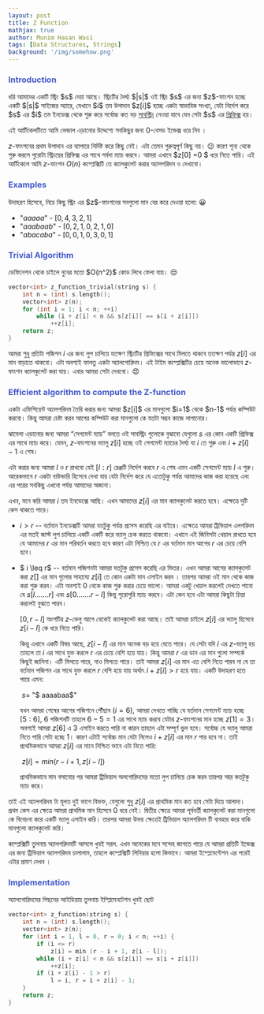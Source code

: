 ```yaml
---
layout: post
title: Z Function
mathjax: true
author: Munim Hasan Wasi
tags: [Data Structures, Strings]
background: '/img/somehow.png'
---
```


<h3><font color="#4459c9"> Introduction </font></h3>
ধরি আমাদের একটি স্ট্রিং $s$ দেয়া আছে। স্ট্রিংটির দৈর্ঘ্য $|s|$ ওই স্ট্রিং $s$ এর জন্য $z$-ফাংশন হচ্ছে একটি $|s|$ সাইজের অ্যারে, যেখানে $i$ তম উপাদান $z[i]$ হচ্ছে একটা স্বাভাবিক সংখ্যা, যেটা নির্দেশ করে $s$ এর $i$ তম ইনডেক্স থেকে শুরু করে সর্বোচ্চ কত বড় <a href="https://en.wikipedia.org/wiki/Substring#Substring">সাবস্ট্রিং</a> নেওয়া যাবে যেন সেটা $s$ এর <a href="https://en.wikipedia.org/wiki/Substring#Prefix">প্রিফিক্স</a> হয়। 

এই আর্টিকেলটিতে আমি ভেজাল এড়ানোর উদ্দেশ্যে সবকিছুর জন্য $0$-বেসড ইন্ডেক্স ধরে নিব ।

$z$-ফাংশনের প্রথম উপাদান এর ব্যাপারে নির্দিষ্ট করে কিছু নেই। এটা তেমন গুরুত্বপূর্ণ কিছু নয়। 😕 কারণ শূন্য থেকে শুরু করলে পুরোটা স্ট্রিংয়ের প্রিফিক্স এর সাথে সর্বদা ম্যাচ করবে। আমরা এখানে $z[0] =0 $ ধরে নিতে পারি।
এই আর্টিকেলে  আমি  $z$-ফাংশন $O(n)$ কম্প্লেক্সিটি তে ক্যালকুলেট করার  অ্যালগরিদম ও দেখাবো।

<h3> <font color="#4459c9"> Examples </font> </h3>
উদাহরণ হিসেবে, নিচে কিছু স্ট্রিং এর $z$-ফাংশনের সবগুলো মান বের করে দেওয়া হলো: 😀

- "$aaaaa$" - $[0,4,3,2,1]$
- "$aaabaab$" - $[0,2,1,0,2,1,0]$
- "$abacaba$" - $[0,0,1,0,3,0,1]$

<h3> <font color="#4459c9"> Trivial Algorithm </font> </h3>
ডেফিনেশন থেকে চাইলে নুবের মতো $O(n^2)$ কোড লিখে ফেলা যায়। 😒

```cpp
vector<int> z_function_trivial(string s) {
    int n = (int) s.length();
    vector<int> z(n);
    for (int i = 1; i < n; ++i)
        while (i + z[i] < n && s[z[i]] == s[i + z[i]])
            ++z[i];
    return z;
}
```

আমরা শুধু প্রতিটা পজিশন $i$ এর জন্য লুপ চালিয়ে যতক্ষণ স্ট্রিংটির প্রিফিক্সের সাথে মিলতে থাকবে ততক্ষণ পর্যন্ত $z[i]$  এর মান বাড়াতে থাকবো।  এটা অবশ্যই ফালতু একটা অ্যালগোরিদম। এই টাইম কম্প্লেক্সিটির চেয়ে অনেক ভালোভাবে $z$-ফাংশন ক্যালকুলেট করা যায়। এবার আমরা সেটা দেখবো। 😍

<h3> <font color="#4459c9"> Efficient algorithm to compute the Z-function </font> </h3>
একটা এফিশিয়েন্ট অ্যালগরিদম তৈরি করার জন্য আমরা $z[i]$ এর মানগুলো $i=1$ থেকে $n-1$ পর্যন্ত কম্পিউট করবো। কিন্তু  আমরা চেষ্টা করব আগের কম্পিউট করা মানগুলো কে যতটা সম্ভব কাজে লাগানোর।

ঝামেলা এড়ানোর জন্য আমরা “সেগমেন্ট ম্যাচ”  বলতে ওই সাবস্ট্রিং গুলোকে বুঝাবো যেগুলো $s$ এর কোন একটি প্রিফিক্স এর সাথে ম্যাচ করে। যেমন, $z$-ফাংশনের ভ্যালু $z[i]$ হচ্ছে ওই সেগমেন্ট ম্যাচের দৈর্ঘ্য যা $i$ তে শুরু এবং $i+z[i]-1$ এ শেষ।

এটা করার জন্য আমরা $l$ ও $r$ রাখবো যেই $[l:r]$ রেঞ্জটি নির্দেশ করবে $r$ এ শেষ এমন একটি সেগমেন্ট ম্যাচ $l$ এ শুরু। আরেকভাবে $r$ একটা বাউন্ডারি হিসেবে দেখা যায় যেটা নির্দেশ করে যে এতোটুকু পর্যন্ত আমাদের কাজ করা হয়েছে এবং এর পরের সবকিছু এখনো পর্যন্ত আমাদের অজানা। 

এখন, মনে করি আমরা $i$ তম ইনডেক্সে আছি।  এখন আমাদের $z[i]$ এর মান ক্যালকুলেট করতে হবে। এক্ষেত্রে দুটি কেস থাকতে পারে। 

- $i>r$ -- বর্তমান ইনডেক্সটি আমরা যতটুকু পর্যন্ত প্রসেস করেছি এর বাইরে।
  এক্ষেত্রে আমরা ট্রিভিয়াল এলগরিদম এর মতই জাস্ট লুপ চালিয়ে একটি একটি করে ভ্যালু চেক করতে থাকবো।  এখানে এই জিনিসটা খেয়াল রাখতে হবে যে আমাদের $r$ এর মান পরিবর্তন করতে হবে কারণ এটা নিশ্চিত যে $r$ এর বর্তমান মান আগের $r$ এর চেয়ে বেশি হবে।

- $ i \leq r$ --  বর্তমান পজিশনটা আমরা যতটুকু প্রসেস করেছি এর ভিতর।
  এখন আমরা আগের ক্যালকুলেট করা $z[]$ এর মান গুলোর সাহায্যে $z[i]$ তে কোন একটা মান এসাইন করব । তারপর আমরা ওই মান থেকে কাজ করা শুরু করব। এটা অবশ্যই $0$ থেকে কাজ শুরু করার চেয়ে ভালো। আমরা একটু খেয়াল করলেই দেখতে পাবো যে $s[l.......r]$ এবং $s[0.......r-l]$ কিন্তু পুরোপুরি ম্যাচ করবে। এটা কেন হবে এটা  আমরা কিছুটা চিন্তা করলেই বুঝতে পারব। 

  $[0,  r-l]$ অংশটির $z$-ভেলু আগে থেকেই ক্যালকুলেট করা আছে। তাই আমরা চাইলে $z[i]$ এর ভ্যালু হিসেবে $z[i-l]$ কে ধরে নিতে পারি।

  কিন্তু এখানে একটি বিষয় আছে,  $z[i-l]$ এর মান অনেক বড় হয়ে যেতে পারে।  যে সেটা যদি $i$ এর $z$-ভ্যালু হয় তাহলে তা $i$ এর সাথে যুক্ত করলে $r$ এর চেয়ে বেশি হয়ে যায়। কিন্তু আমরা $r$ এর ডান এর মান গুলো সম্পর্কে কিছুই জানিনা। এটি মিলতে পারে, নাও মিলতে পারে। তাই আমরা $z[i]$ এর মান এত বেশি নিতে পারব না যে তা বর্তমান পজিশন এর সাথে যুক্ত করলে $r$ বেশি হয়ে যায় অর্থাৎ $i+z[i] > r$ হয়ে যায়। 
  একটি উদাহরণ হতে পারে এমন:

  ​												$s =$ "$ aaaabaa$"

  যখন আমরা শেষের আগের পজিশনে পৌঁছাব $(i=6)$,  আমরা দেখতে পাচ্ছি যে বর্তমান সেগমেন্ট ম্যাচ হচ্ছে $[5:6]$, $6$ পজিশনটি তাহলে $6-5=1$ এর সাথে ম্যাচ করবে যেটার $z$-ফাংশনের মান হচ্ছে $z[1]=3$। অবশ্যই আমরা $z[6]$ এ $3$ এসাইন করতে পারি না কারন তাহলে এটা সম্পূর্ণ ভুল হবে। সর্বোচ্চ যে ভ্যালু আমরা নিতে পারি সেটা হচ্ছে 1।  কারণ এটাই সর্বোচ্চ মান যেটা নিলেও $i+z[i]$ এর মান $r$ পার হবে না। তাই প্রাথমিকভাবে আমরা $z[i]$ এর মানে নিশ্চিত ভাবে এটা নিতে পারি:
  
  ​									$z[i] = min(r-i+1, z[i-l])$	
  
  প্রাথমিকভাবে মান বসানোর পর আমরা ট্রিভিয়াল অলগোরিদমের মতো লুপ চালিয়ে চেক করব তারপর আর কতটুকু ম্যাচ করে। 

তাই এই অ্যালগরিদম টা মূলত দুই ভাগে বিভক্ত,  যেগুলো শুধু $z[i]$ এর প্রাথমিক মান কত হবে সেটা দিয়ে আলাদা। প্রথম কেস এর ক্ষেত্রে আমরা প্রাথমিক মান হিসেবে 0 ধরে নেই। দ্বিতীয় ক্ষেত্রে আমরা পূর্ববর্তী ক্যালকুলেট করা মানগুলো কে বিবেচনা করে একটি ভ্যালু এসাইন করি। তারপর আমরা উভয় ক্ষেত্রেই ট্রিভিয়াল অ্যালগরিদম টি ব্যবহার করে বাকি মানগুলো ক্যালকুলেট করি।

কম্প্লেক্সিটি তুলনায় অ্যালগরিদমটি আসলে খুবই সরল. এখন অনেকের মনে সন্দেহ জাগতে পারে যে আমরা প্রতিটি ইন্ডেক্স এর জন্য ট্রিভিয়াল অ্যালগরিদম চালালাম, তাহলে কম্প্লেক্সিটি লিনিয়ার হলো কিভাবে। আমরা ইম্প্লেমেন্টেশন এর পরেই এটার প্রমাণ দেখব ।

<h3> <font color="#4459c9"> Implementation </font> </h3>
অ্যালগোরিদমের পিছনের আইডিয়ায় তুলনায় ইম্প্লিমেনটেশন খুবই ছোট 

```cpp
vector<int> z_function(string s) {
    int n = (int) s.length();
    vector<int> z(n);
    for (int i = 1, l = 0, r = 0; i < n; ++i) {
        if (i <= r)
            z[i] = min (r - i + 1, z[i - l]);
        while (i + z[i] < n && s[z[i]] == s[i + z[i]])
            ++z[i];
        if (i + z[i] - 1 > r)
            l = i, r = i + z[i] - 1;
    }
    return z;
}
```